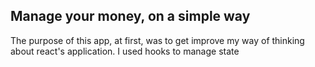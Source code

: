 ## Manage your money, on a simple way

The purpose of this app, at first, was to get improve my way of thinking about react's application.
I used hooks to manage state 
